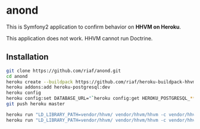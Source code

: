 anond
=====

This is Symfony2 application to confirm behavior on **HHVM on Heroku**.

This application does not work. HHVM cannot run Doctrine.


Installation
------------

```sh
git clone https://github.com/riaf/anond.git
cd anond
heroku create --buildpack https://github.com/riaf/heroku-buildpack-hhvm
heroku addons:add heroku-postgresql:dev
heroku config
heroku config:set DATABASE_URL="`heroku config:get HEROKU_POSTGRESQL_****_URL`"
git push heroku master

heroku run "LD_LIBRARY_PATH=vendor/hhvm/ vendor/hhvm/hhvm -c vendor/hhvm/config.hdf app/console --env=prod doctrine:database:create"
heroku run "LD_LIBRARY_PATH=vendor/hhvm/ vendor/hhvm/hhvm -c vendor/hhvm/config.hdf app/console --env=prod doctrine:schema:create"
```

